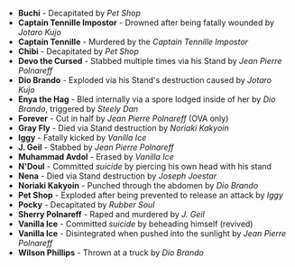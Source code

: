 - **Buchi** - Decapitated by _Pet Shop_
- **Captain Tennille Impostor** - Drowned after being fatally wounded by _Jotaro Kujo_
- **Captain Tennille** - Murdered by the _Captain Tennille Impostor_
- **Chibi** - Decapitated by _Pet Shop_
- **Devo the Cursed** - Stabbed multiple times via his Stand by _Jean Pierre Polnareff_
- **Dio Brando** - Exploded via his Stand's destruction caused by _Jotaro Kujo_
- **Enya the Hag** - Bled internally via a spore lodged inside of her by _Dio Brando_, triggered by *Steely Dan*
- **Forever** - Cut in half by _Jean Pierre Polnareff_ (OVA only)
- **Gray Fly** - Died via Stand destruction by _Noriaki Kakyoin_
- **Iggy** - Fatally kicked by _Vanilla Ice_
- **J. Geil** - Stabbed by _Jean Pierre Polnareff_
- **Muhammad Avdol** - Erased by _Vanilla Ice_
- **N'Doul** - Committed _suicide_ by piercing his own head with his stand
- **Nena** - Died via Stand destruction by _Joseph Joestar_
- **Noriaki Kakyoin** - Punched through the abdomen by _Dio Brando_
- **Pet Shop** - Exploded after being prevented to release an attack by _Iggy_
- **Pocky** - Decapitated by _Rubber Soul_
- **Sherry Polnareff** - Raped and murdered by _J. Geil_
- **Vanilla Ice** - Committed _suicide_ by beheading himself (revived)
- **Vanilla Ice** - Disintegrated when pushed into the sunlight by _Jean Pierre Polnareff_
- **Wilson Phillips** - Thrown at a truck by _Dio Brando_